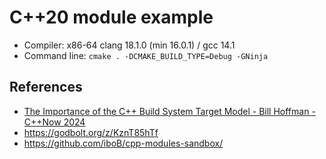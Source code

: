 # C++20 module example

* Compiler: x86-64 clang 18.1.0 (min 16.0.1) / gcc 14.1
* Command line: `cmake . -DCMAKE_BUILD_TYPE=Debug -GNinja`

## References
* [The Importance of the C++ Build System Target Model - Bill Hoffman - C++Now 2024](https://www.youtube.com/watch?v=bQQMCdIsjgw)
* <https://godbolt.org/z/KznT85hTf>
* <https://github.com/iboB/cpp-modules-sandbox/>
